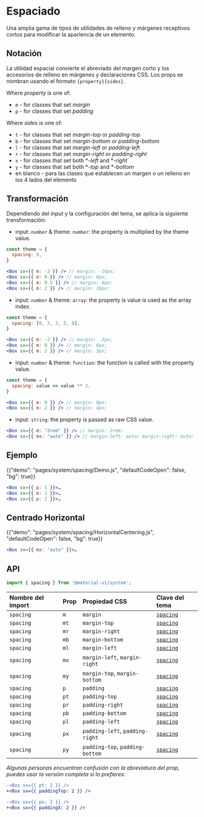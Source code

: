 # Espaciado

<p class="description">Una amplia gama de tipos de utilidades de relleno y márgenes receptivos cortos para modificar la apariencia de un elemento.</p>

## Notación

La utilidad espacial convierte el abreviado del margen corto y los accesorios de relleno en márgenes y declaraciones CSS. Los props se nombran usando el formato `{property}{sides}`.

Where *property* is one of:

- `m` - for classes that set *margin*
- `p` - for classes that set *padding*

Where *sides* is one of:

- `t` - for classes that set *margin-top* or *padding-top*
- `b` - for classes that set *margin-bottom* or *padding-bottom*
- `l` - for classes that set *margin-left* or *padding-left*
- `r` - for classes that set *margin-right* or *padding-right*
- `x` - for classes that set both **-left* and **-right*
- `y` - for classes that set both **-top* and **-bottom*
- en blanco - para las clases que establecen un margen o un relleno en los 4 lados del elemento

## Transformación

Dependiendo del input y la configuración del tema, se aplica la siguiente transformación:

- input: `number` & theme: `number`: the property is multiplied by the theme value.

```jsx
const theme = {
  spacing: 8,
}

<Box sx={{ m: -2 }} /> // margin: -16px;
<Box sx={{ m: 0 }} /> // margin: 0px;
<Box sx={{ m: 0.5 }} /> // margin: 4px;
<Box sx={{ m: 2 }} /> // margin: 16px;
```

- input: `number` & theme: `array`: the property is value is used as the array index.

```jsx
const theme = {
  spacing: [0, 2, 3, 5, 8],
}

<Box sx={{ m: -2 }} /> // margin: -3px;
<Box sx={{ m: 0 }} /> // margin: 0px;
<Box sx={{ m: 2 }} /> // margin: 3px;
```

- input: `number` & theme: `function`: the function is called with the property value.

```jsx
const theme = {
  spacing: value => value ** 2,
}

<Box sx={{ m: 0 }} /> // margin: 0px;
<Box sx={{ m: 2 }} /> // margin: 4px;
```

- input: `string`: the property is passed as raw CSS value.

```jsx
<Box sx={{ m: "2rem" }} /> // margin: 2rem;
<Box sx={{ mx: "auto" }} /> // margin-left: auto; margin-right: auto;
```

## Ejemplo

{{"demo": "pages/system/spacing/Demo.js", "defaultCodeOpen": false, "bg": true}}

```jsx
<Box sx={{ p: 1 }}>…
<Box sx={{ m: 1 }}>…
<Box sx={{ p: 2 }}>…
```

## Centrado Horizontal

{{"demo": "pages/system/spacing/HorizontalCentering.js", "defaultCodeOpen": false, "bg": true}}

```jsx
<Box sx={{ mx: "auto" }}>…
```

## API

```js
import { spacing } from '@material-ui/system';
```

| Nombre del import | Prop | Propiedad CSS                   | Clave del tema                                                   |
|:----------------- |:---- |:------------------------------- |:---------------------------------------------------------------- |
| `spacing`         | `m`  | `margin`                        | [`spacing`](/customization/default-theme/?expand-path=$.spacing) |
| `spacing`         | `mt` | `margin-top`                    | [`spacing`](/customization/default-theme/?expand-path=$.spacing) |
| `spacing`         | `mr` | `margin-right`                  | [`spacing`](/customization/default-theme/?expand-path=$.spacing) |
| `spacing`         | `mb` | `margin-bottom`                 | [`spacing`](/customization/default-theme/?expand-path=$.spacing) |
| `spacing`         | `ml` | `margin-left`                   | [`spacing`](/customization/default-theme/?expand-path=$.spacing) |
| `spacing`         | `mx` | `margin-left`, `margin-right`   | [`spacing`](/customization/default-theme/?expand-path=$.spacing) |
| `spacing`         | `my` | `margin-top`, `margin-bottom`   | [`spacing`](/customization/default-theme/?expand-path=$.spacing) |
| `spacing`         | `p`  | `padding`                       | [`spacing`](/customization/default-theme/?expand-path=$.spacing) |
| `spacing`         | `pt` | `padding-top`                   | [`spacing`](/customization/default-theme/?expand-path=$.spacing) |
| `spacing`         | `pr` | `padding-right`                 | [`spacing`](/customization/default-theme/?expand-path=$.spacing) |
| `spacing`         | `pb` | `padding-bottom`                | [`spacing`](/customization/default-theme/?expand-path=$.spacing) |
| `spacing`         | `pl` | `padding-left`                  | [`spacing`](/customization/default-theme/?expand-path=$.spacing) |
| `spacing`         | `px` | `padding-left`, `padding-right` | [`spacing`](/customization/default-theme/?expand-path=$.spacing) |
| `spacing`         | `py` | `padding-top`, `padding-bottom` | [`spacing`](/customization/default-theme/?expand-path=$.spacing) |

_Algunas personas encuentran confusión con la abreviatura del prop, puedes usar la versión completa si lo prefieres:_

```diff
-<Box sx={{ pt: 2 }} />
+<Box sx={{ paddingTop: 2 }} />
```

```diff
-<Box sx={{ px: 2 }} />
+<Box sx={{ paddingX: 2 }} />
```
